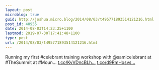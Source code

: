 ```yaml
---
layout: post
microblog: true
guid: http://joshua.micro.blog/2014/08/03/t495771893514121216.html
post_id: 40955
date: 2014-08-03T14:23:25+1100
lastmod: 2019-07-30T17:41:48+1100
type: post
url: /2014/08/03/t495771893514121216.html
---
```

Running my first #celebrant training workshop with @samicelebrant at #TheSummit at #Moun... [t.co/KvVDncBLh...](http://t.co/KvVDncBLhd) [t.co/d9RmHosvs...](http://t.co/d9RmHosvsX)
